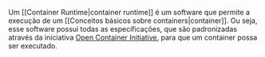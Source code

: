 Um [[Container Runtime|container runtime]] é um software que permite a execução de um [[Conceitos básicos sobre containers|container]]. Ou seja, esse software possui todas as especificações, que são padronizadas através da iniciativa [Open Container Initiative](https://opencontainers.org/), para que um container possa ser executado.